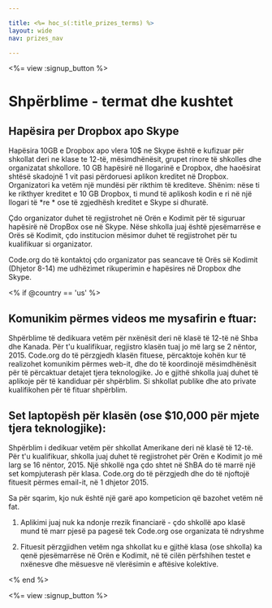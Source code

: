 ```yaml
---

title: <%= hoc_s(:title_prizes_terms) %>
layout: wide
nav: prizes_nav

---
```


<%= view :signup_button %>

# Shpërblime - termat dhe kushtet

## Hapësira per Dropbox apo Skype

Hapësira 10GB e Dropbox apo vlera 10$ ne Skype është e kufizuar për shkollat deri ne klase te 12-të, mësimdhënësit, grupet rinore të shkolles dhe organizatat shkollore. 10 GB hapësirë në llogarinë e Dropbox, dhe haoësirat shtësë skadojnë 1 vit pasi përdoruesi aplikon kreditet në Dropbox. Organizatori ka vetëm një mundësi për rikthim të krediteve. Shënim: nëse ti ke rikthyer kreditet e 10 GB Dropbox, ti mund të aplikosh kodin e ri në një llogari të *re * ose të zgjedhësh kreditet e Skype si dhuratë.

Çdo organizator duhet të regjistrohet në Orën e Kodimit për të siguruar hapësirë në DropBox ose në Skype. Nëse shkolla juaj është pjesëmarrëse e Orës së Kodimit, çdo institucion mësimor duhet të regjistrohet për tu kualifikuar si organizator.

Code.org do të kontaktoj çdo organizator pas seancave të Orës së Kodimit (Dhjetor 8-14) me udhëzimet rikuperimin e hapësires në Dropbox dhe Skype.

<% if @country == 'us' %>

## Komunikim përmes videos me mysafirin e ftuar:

Shpërblime të dedikuara vetëm për nxënësit deri në klasë të 12-të në Shba dhe Kanada. Për t'u kualifikuar, regjistro klasën tuaj jo më larg se 2 nëntor, 2015. Code.org do të përzgjedh klasën fituese, përcaktoje kohën kur të realizohet komunikim përmes web-it, dhe do të koordinojë mësimdhënësit për të përcaktuar detajet tjera teknologjike. Jo e gjithë shkolla juaj duhet të aplikoje për të kandiduar për shpërblim. Si shkollat publike dhe ato private kualifikohen për të fituar shpërblim.

## Set laptopësh për klasën (ose $10,000 për mjete tjera teknologjike):

Shpërblim i dedikuar vetëm për shkollat Amerikane deri në klasë të 12-të. Për t'u kualifikuar, shkolla juaj duhet të regjistrohet për Orën e Kodimit jo më larg se 16 nëntor, 2015. Një shkollë nga çdo shtet në ShBA do të marrë një set kompjuterash për klasa. Code.org do të përzgjedh dhe do të njoftojë fituesit përmes email-it, në 1 dhjetor 2015.

Sa për sqarim, kjo nuk është një garë apo kompeticion që bazohet vetëm në fat.

1) Aplikimi juaj nuk ka ndonje rrezik financiarë - çdo shkollë apo klasë mund të marr pjesë pa pagesë tek Code.org ose organizata të ndryshme

2) Fituesit përzgjidhen vetëm nga shkollat ku e gjithë klasa (ose shkolla) ka qenë pjesëmarrëse në Orën e Kodimit, në të cilën përfshihen testet e nxënesve dhe mësuesve në vlerësimin e aftësive kolektive.

<% end %>

<%= view :signup_button %>